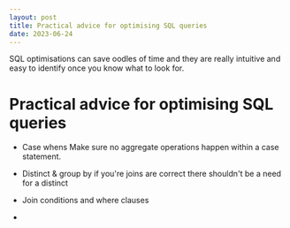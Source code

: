 ```yaml
---
layout: post
title: Practical advice for optimising SQL queries
date: 2023-06-24
---
```



SQL optimisations can save oodles of time and they are really intuitive and easy to identify once you know what to look for.


# Practical advice for optimising SQL queries

- Case whens
 Make sure no aggregate operations happen within a case statement.

- Distinct & group by
if you're joins are correct there shouldn't be a need for a distinct


- Join conditions and where clauses


- 